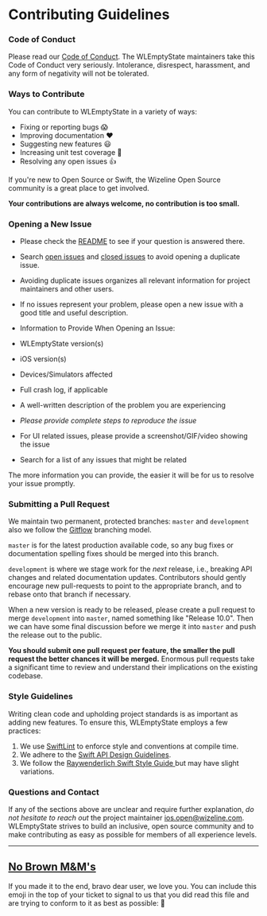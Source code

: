 # Contributing Guidelines

### Code of Conduct

Please read our [Code of Conduct](CODE_OF_CONDUCT.md).
The WLEmptyState maintainers take this Code of Conduct very seriously. Intolerance, disrespect, harassment, and any form of negativity will not be tolerated.

### Ways to Contribute

You can contribute to WLEmptyState in a variety of ways:

- Fixing or reporting bugs :scream:
- Improving documentation :heart:
- Suggesting new features :smiley:
- Increasing unit test coverage :pray:
- Resolving any open issues :+1:

If you're new to Open Source or Swift, the Wizeline Open Source community is a great place to get involved.

**Your contributions are always welcome, no contribution is too small.**

### Opening a New Issue

- Please check the [README](README.md) to see if your question is answered there.
- Search [open issues](https://github.com/wizeline/WLEmptyState/issues?q=is%3Aopen+is%3Aissue) and [closed issues](https://github.com/wizeline/WLEmptyState/issues?q=is%3Aissue+is%3Aclosed) to avoid opening a duplicate issue.
- Avoiding duplicate issues organizes all relevant information for project maintainers and other users.
- If no issues represent your problem, please open a new issue with a good title and useful description.

- Information to Provide When Opening an Issue:
- WLEmptyState version(s)
- iOS version(s)
- Devices/Simulators affected
- Full crash log, if applicable
- A well-written description of the problem you are experiencing
- *Please provide complete steps to reproduce the issue*
- For UI related issues, please provide a screenshot/GIF/video showing the issue
- Search for a list of any issues that might be related

The more information you can provide, the easier it will be for us to resolve your issue promptly.

### Submitting a Pull Request

We maintain two permanent, protected branches: `master` and `development` also we follow the [Gitflow](https://datasift.github.io/gitflow/IntroducingGitFlow.html) branching model.

`master` is for the latest production available code, so any bug fixes or documentation spelling fixes should be merged into this branch.

`development` is where we stage work for the *next* release, i.e., breaking API changes and related documentation updates. Contributors should gently encourage new pull-requests to point to the appropriate branch, and to rebase onto that branch if necessary.

When a new version is ready to be released, please create a pull request to merge `development` into `master`, named something like "Release 10.0". Then we can have some final discussion before we merge it into `master` and push the release out to the public.

**You should submit one pull request per feature, the smaller the pull request the better chances it will be merged.**
Enormous pull requests take a significant time to review and understand their implications on the existing codebase.

### Style Guidelines

Writing clean code and upholding project standards is as important as adding new features. To ensure this, WLEmptyState employs a few practices:

1. We use [SwiftLint](https://github.com/realm/SwiftLint) to enforce style and conventions at compile time.
2. We adhere to the [Swift API Design Guidelines](https://swift.org/documentation/api-design-guidelines/).
3. We follow the [Raywenderlich Swift Style Guide ](https://github.com/raywenderlich/swift-style-guide) but may have slight variations.

### Questions and Contact

If any of the sections above are unclear and require further explanation, *do not hesitate to reach out* the project maintainer ios.open@wizeline.com.
WLEmptyState strives to build an inclusive, open source community and to make contributing as easy as possible for members of all experience levels.

----

## [No Brown M&M's](http://en.wikipedia.org/wiki/Van_Halen#Contract_riders)

If you made it to the end, bravo dear user, we love you. You can include this emoji in the top of your ticket to signal to us that you did read this file and are trying to conform to it as best as possible: :ghost:
